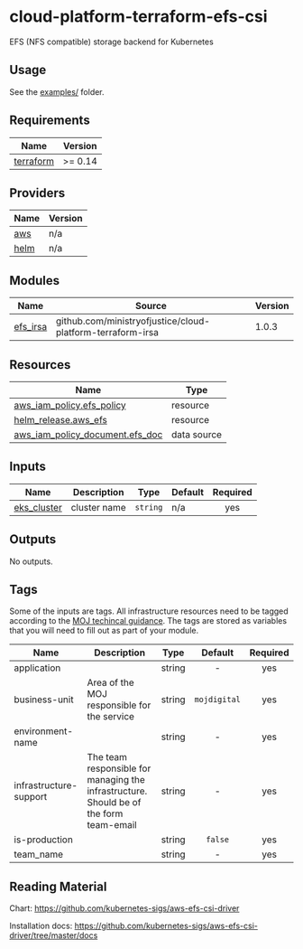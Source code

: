 # cloud-platform-terraform-efs-csi

EFS (NFS compatible) storage backend for Kubernetes

## Usage

See the [examples/](examples/) folder.

<!--- BEGIN_TF_DOCS --->
## Requirements

| Name | Version |
|------|---------|
| <a name="requirement_terraform"></a> [terraform](#requirement\_terraform) | >= 0.14 |

## Providers

| Name | Version |
|------|---------|
| <a name="provider_aws"></a> [aws](#provider\_aws) | n/a |
| <a name="provider_helm"></a> [helm](#provider\_helm) | n/a |

## Modules

| Name | Source | Version |
|------|--------|---------|
| <a name="module_efs_irsa"></a> [efs\_irsa](#module\_efs\_irsa) | github.com/ministryofjustice/cloud-platform-terraform-irsa | 1.0.3 |

## Resources

| Name | Type |
|------|------|
| [aws_iam_policy.efs_policy](https://registry.terraform.io/providers/hashicorp/aws/latest/docs/resources/iam_policy) | resource |
| [helm_release.aws_efs](https://registry.terraform.io/providers/hashicorp/helm/latest/docs/resources/release) | resource |
| [aws_iam_policy_document.efs_doc](https://registry.terraform.io/providers/hashicorp/aws/latest/docs/data-sources/iam_policy_document) | data source |

## Inputs

| Name | Description | Type | Default | Required |
|------|-------------|------|---------|:--------:|
| <a name="input_eks_cluster"></a> [eks\_cluster](#input\_eks\_cluster) | cluster name | `string` | n/a | yes |

## Outputs

No outputs.

<!--- END_TF_DOCS --->

## Tags

Some of the inputs are tags. All infrastructure resources need to be tagged according to the [MOJ techincal guidance](https://ministryofjustice.github.io/technical-guidance/standards/documenting-infrastructure-owners/#documenting-owners-of-infrastructure). The tags are stored as variables that you will need to fill out as part of your module.

| Name | Description | Type | Default | Required |
|------|-------------|:----:|:-----:|:-----:|
| application |  | string | - | yes |
| business-unit | Area of the MOJ responsible for the service | string | `mojdigital` | yes |
| environment-name |  | string | - | yes |
| infrastructure-support | The team responsible for managing the infrastructure. Should be of the form team-email | string | - | yes |
| is-production |  | string | `false` | yes |
| team_name |  | string | - | yes |

## Reading Material

Chart: https://github.com/kubernetes-sigs/aws-efs-csi-driver

Installation docs: https://github.com/kubernetes-sigs/aws-efs-csi-driver/tree/master/docs

